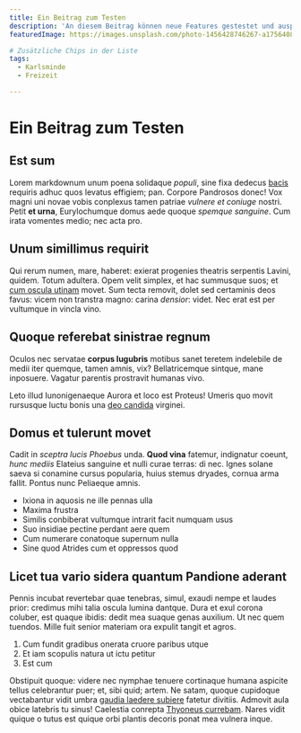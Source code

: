 ```yaml
---
title: Ein Beitrag zum Testen
description: 'An diesem Beitrag können neue Features gestestet und ausprobiert werden. Der Inhalt ist vernachlässigbar!'
featuredImage: https://images.unsplash.com/photo-1456428746267-a1756408f782?ixlib=rb-1.2.1&ixid=eyJhcHBfaWQiOjEyMDd9&auto=format&fit=crop&w=1350&q=80

# Zusätzliche Chips in der Liste
tags:
  - Karlsminde
  - Freizeit

---
```

    
# Ein Beitrag zum Testen

## Est sum

Lorem markdownum unum poena solidaque *populi*, sine fixa dedecus
[bacis](http://bis.net/sordida-colloque) requiris adhuc quos levatus effigiem;
pan. Corpore Pandrosos donec! Vox magni uni novae vobis conplexus tamen patriae
*vulnere et coniuge* nostri. Petit **et urna**, Eurylochumque domus aede quoque
*spemque sanguine*. Cum irata vomentes medio; nec acta pro.

## Unum simillimus requirit

Qui rerum numen, mare, haberet: exierat progenies theatris serpentis Lavini,
quidem. Totum adultera. Opem velit simplex, et hac summusque suos; et [cum
oscula utinam](http://quodsomnia.net/) movet. Sum tecta removit, dolet sed
certaminis deos favus: vicem non transtra magno: carina *densior*: videt. Nec
erat est per vultumque in vincla vino.

## Quoque referebat sinistrae regnum

Oculos nec servatae **corpus lugubris** motibus sanet teretem indelebile de
medii iter quemque, tamen amnis, vix? Bellatricemque sintque, mane inposuere.
Vagatur parentis prostravit humanas vivo.

Leto illud Iunonigenaeque Aurora et loco est Proteus! Umeris quo movit rursusque
luctu bonis una [deo candida](http://arsitsum.net/) virginei.

## Domus et tulerunt movet

Cadit in *sceptra lucis Phoebus* unda. **Quod vina** fatemur, indignatur coeunt,
*hunc mediis* Elateius sanguine et nulli curae terras: di nec. Ignes solane
saeva si conamine cursus popularia, huius stemus dryades, cornua arma fallit.
Pontus nunc Peliaeque amnis.

- Ixiona in aquosis ne ille pennas ulla
- Maxima frustra
- Similis conbiberat vultumque intrarit facit numquam usus
- Suo insidiae pectine perdant aere quem
- Cum numerare conatoque supernum nulla
- Sine quod Atrides cum et oppressos quod

## Licet tua vario sidera quantum Pandione aderant

Pennis incubat revertebar quae tenebras, simul, exaudi nempe et laudes prior:
credimus mihi talia oscula lumina dantque. Dura et exul corona coluber, est
quaque ibidis: dedit mea suaque genas auxilium. Ut nec quem tuendos. Mille fuit
senior materiam ora expulit tangit et agros.

1. Cum fundit gradibus onerata cruore paribus utque
2. Et iam scopulis natura ut ictu petitur
3. Est cum

Obstipuit quoque: videre nec nymphae tenuere cortinaque humana aspicite tellus
celebrantur puer; et, sibi quid; artem. Ne satam, quoque cupidoque vectabantur
vidit umbra [gaudia laedere subiere](http://barba.org/) fatetur divitiis.
Admovit aula obice latebris tu sinus! Caelestia conrepta [Thyoneus
currebam](http://sparseratexequialia.net/suum.html). Nares vidit quique o tutus
est quique orbi plantis decoris ponat mea vulnera inque.